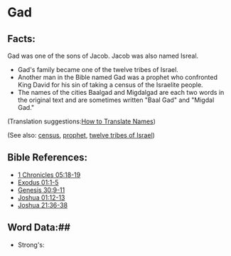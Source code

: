 # Gad #

## Facts: ##

Gad was one of the sons of Jacob. Jacob was also named Isreal.

 * Gad's family became one of the twelve tribes of Israel.
 * Another man in the Bible named Gad was a prophet who confronted King David for his sin of taking a census of the Israelite people.
 * The names of the cities Baalgad and Migdalgad are each two words in the original text and are sometimes written "Baal Gad" and "Migdal Gad."

(Translation suggestions:[How to Translate Names](rc://en/ta/man/translate/translate-names))

(See also: [census](../other/census.md), [prophet](../kt/prophet.md), [twelve tribes of Israel](../other/12tribesofisrael.md))

## Bible References: ##

* [1 Chronicles 05:18-19](rc://en/tn/help/1ch/05/18)
* [Exodus 01:1-5](rc://en/tn/help/exo/01/01)
* [Genesis 30:9-11](rc://en/tn/help/gen/30/09)
* [Joshua 01:12-13](rc://en/tn/help/jos/01/12)
* [Joshua 21:36-38](rc://en/tn/help/jos/21/36)

## Word Data:##

* Strong's: 

